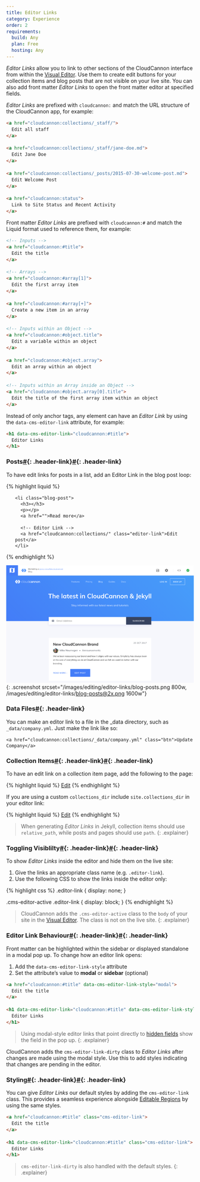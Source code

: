 ```yaml
---
title: Editor Links
category: Experience
order: 2
requirements:
  build: Any
  plan: Free
  hosting: Any
---
```


*Editor Links* allow you to link to other sections of the CloudCannon interface from within the [Visual Editor](/editing/editors/visual-editor/). Use them to create edit buttons for your collection items and blog posts that are not visible on your live site. You can also add front matter *Editor Links* to open the front matter editor at specified fields.

*Editor Links* are prefixed with `cloudcannon:` and match the URL structure of the CloudCannon app, for example:

~~~html
<a href="cloudcannon:collections/_staff/">
  Edit all staff
</a>

<a href="cloudcannon:collections/_staff/jane-doe.md">
  Edit Jane Doe
</a>

<a href="cloudcannon:collections/_posts/2015-07-30-welcome-post.md">
  Edit Welcome Post
</a>

<a href="cloudcannon:status">
  Link to Site Status and Recent Activity
</a>
~~~

Front matter *Editor Links* are prefixed with `cloudcannon:#` and match the Liquid format used to reference them, for example:

~~~html
<!-- Inputs -->
<a href="cloudcannon:#title">
  Edit the title
</a>

<!-- Arrays -->
<a href="cloudcannon:#array[1]">
  Edit the first array item
</a>

<a href="cloudcannon:#array[+]">
  Create a new item in an array
</a>

<!-- Inputs within an Object -->
<a href="cloudcannon:#object.title">
  Edit a variable within an object
</a>

<a href="cloudcannon:#object.array">
  Edit an array within an object
</a>

<!-- Inputs within an Array inside an Object -->
<a href="cloudcannon:#object.array[0].title">
  Edit the title of the first array item within an object
</a>
~~~

Instead of only anchor tags, any element can have an *Editor Link* by using the `data-cms-editor-link` attribute, for example:

~~~html
<h1 data-cms-editor-link="cloudcannon:#title">
  Editor Links
</h1>
~~~

### Posts[\#](#posts){: .header-link}[\#](#posts){: .header-link}

To have edit links for posts in a list, add an Editor Link in the blog post loop:

{% highlight liquid %}
<ul class="blog-posts">

    <li class="blog-post">
      <h3></h3>
      <p></p>
      <a href="">Read more</a>

      <!-- Editor Link -->
      <a href="cloudcannon:collections/" class="editor-link">Edit post</a>
    </li>

</ul>
{% endhighlight %}

![CloudCannon blog posts with edit buttons](/images/editing/editor-links/blog-posts.png){: .screenshot srcset="/images/editing/editor-links/blog-posts.png 800w, /images/editing/editor-links/blog-posts@2x.png 1600w"}

### Data Files[\#](#data-files){: .header-link}

You can make an editor link to a file in the \_data directory, such as `_data/company.yml`. Just make the link like so:

~~~
<a href="cloudcannon:collections/_data/company.yml" class="btn">Update Company</a>
~~~

### Collection Items[\#](#collection-items){: .header-link}[\#](#collection-items){: .header-link}

To have an edit link on a collection item page, add the following to the page:

{% highlight liquid %}
<a href="cloudcannon:collections/" class="editor-link">Edit</a>
{% endhighlight %}

If you are using a custom `collections_dir` include `site.collections_dir` in your editor link:

{% highlight liquid %}
<a href="cloudcannon:collections//" class="editor-link">Edit</a>
{% endhighlight %}

> When generating *Editor Links* in Jekyll, collection items should use `relative_path`, while posts and pages should use `path`.
{: .explainer}

### Toggling Visiblilty[\#](#toggling-visiblilty){: .header-link}[\#](#toggling-visiblilty){: .header-link}

To show *Editor Links* inside the editor and hide them on the live site:

1. Give the links an appropriate class name (e.g. `.editor-link`).
2. Use the following CSS to show the links inside the editor only:

{% highlight css %}
.editor-link {
  display: none;
}

.cms-editor-active .editor-link {
  display: block;
}
{% endhighlight %}

> CloudCannon adds the `.cms-editor-active` class to the `body` of your site in the [Visual Editor](/editing/visual-editor/). The class is not on the live site.
{: .explainer}

### Editor Link Behaviour[\#](#editor-link-behaviour){: .header-link}[\#](#editor-link-behaviour){: .header-link}

Front matter can be highlighted within the sidebar or displayed standalone in a modal pop up. To change how an editor link opens:

1. Add the `data-cms-editor-link-style` attribute
2. Set the attribute’s value to **modal** or **sidebar** (optional)

~~~html
<a href="cloudcannon:#title" data-cms-editor-link-style="modal">
  Edit the title
</a>

<h1 data-cms-editor-link="cloudcannon:#title" data-cms-editor-link-style="modal">
  Editor Links
</h1>
~~~

> Using modal-style editor links that point directly to [hidden fields](/editing/editors/front-matter-editor/#hidden) show the field in the pop up.
{: .explainer}

CloudCannon adds the `cms-editor-link-dirty` class to *Editor Links* after changes are made using the modal style. Use this to add styles indicating that changes are pending in the editor.

### Styling[\#](#styling){: .header-link}[\#](#styling){: .header-link}

You can give *Editor Links* our default styles by adding the `cms-editor-link` class. This provides a seamless experience alongside [Editable Regions](/editing/interfaces/editable-regions/) by using the same styles.

~~~html
<a href="cloudcannon:#title" class="cms-editor-link">
  Edit the title
</a>

<h1 data-cms-editor-link="cloudcannon:#title" class="cms-editor-link">
  Editor Links
</h1>
~~~

> `cms-editor-link-dirty` is also handled with the default styles.
{: .explainer}